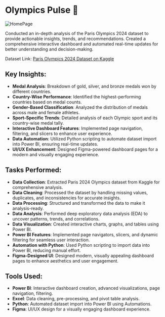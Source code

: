 # Olympics Pulse 🏅

![HomePage](https://github.com/user-attachments/assets/17f5d5e0-42c4-4c09-baef-8d86e9c97c2a)

Conducted an in-depth analysis of the Paris Olympics 2024 dataset to provide actionable insights, trends, and recommendations. Created a comprehensive interactive dashboard and automated real-time updates for better understanding and decision-making.

Dataset Link: [Paris Olympics 2024 Dataset on Kaggle](https://www.kaggle.com/datasets)

## Key Insights:
- **Medal Analysis**: Breakdown of gold, silver, and bronze medals won by different countries.
- **Country-Wise Performance**: Identified the highest-performing countries based on medal counts.
- **Gender-Based Classification**: Analyzed the distribution of medals across male and female athletes.
- **Sport-Specific Trends**: Detailed analysis of each Olympic sport and its country-wise medal tally.
- **Interactive Dashboard Features**: Implemented page navigation, filtering, and slicers to enhance user experience.
- **Data Automation**: Utilized Python scripting to automate dataset import into Power BI, ensuring real-time updates.
- **UI/UX Enhancement**: Designed Figma-powered dashboard pages for a modern and visually engaging experience.

## Tasks Performed:
- **Data Collection**: Extracted Paris 2024 Olympics dataset from Kaggle for comprehensive analysis.
- **Data Cleaning**: Processed the dataset by handling missing values, duplicates, and inconsistencies for accurate insights.
- **Data Processing**: Structured and transformed the data to make it analysis-ready.
- **Data Analysis**: Performed deep exploratory data analysis (EDA) to uncover patterns, trends, and correlations.
- **Data Visualization**: Created interactive charts, graphs, and tables using Power BI.
- **Power BI Features**: Implemented page navigators, slicers, and dynamic filtering for seamless user interaction.
- **Automation with Python**: Used Python scripting to import data into Power BI, reducing manual effort.
- **Figma-Designed UI**: Designed modern, visually appealing dashboard pages to enhance aesthetics and user engagement.

## Tools Used:
- **Power BI**: Interactive dashboard creation, advanced visualizations, page navigation, filtering.
- **Excel**: Data cleaning, pre-processing, and pivot table analysis.
- **Python**: Automated dataset import into Power BI using Automations.
- **Figma**: UI/UX design for a visually engaging dashboard experience.


